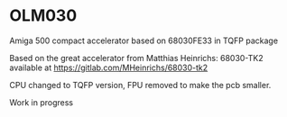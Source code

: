 # OLM030
Amiga 500 compact accelerator based on 68030FE33 in TQFP package

Based on the great accelerator from Matthias Heinrichs: 68030-TK2 available at https://gitlab.com/MHeinrichs/68030-tk2

CPU changed to TQFP version, FPU removed to make the pcb smaller.

Work in progress

